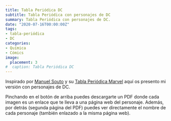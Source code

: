 ```yaml
---
title: Tabla Periódica DC
subtitle: Tabla Periódica con personajes de DC
summary: Tabla Periódica con personajes de DC.
date: "2020-07-16T00:00:00Z"
tags:
- tabla-periódica
- DC
categories:
- Química
- Cómics
image:
  placement: 3
#  caption: Tabla Periódica DC
---
```


Inspirado por [Manuel Souto](https://twitter.com/SoutoManel?s=20) y su [Tabla Periódica Marvel](https://marvelperiodictable.blogspot.com/2020/07/1.html) aquí os presento mi versión con personajes de DC.

Pinchando en el botón de arriba puedes descargarte un PDF donde cada imagen es un enlace que te lleva a una página web del personaje. Además, por detrás (segunda página del PDF) puedes ver directamente el nombre de cada personaje (también enlazado a la misma página web).